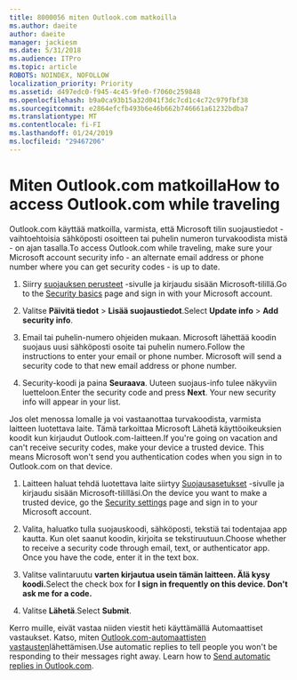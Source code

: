 ```yaml
---
title: 8000056 miten Outlook.com matkoilla
ms.author: daeite
author: daeite
manager: jackiesm
ms.date: 5/31/2018
ms.audience: ITPro
ms.topic: article
ROBOTS: NOINDEX, NOFOLLOW
localization_priority: Priority
ms.assetid: d497edc0-f945-4c45-9fe0-f7060c259848
ms.openlocfilehash: b9a0ca93b15a32d041f3dc7cd1c4c72c979fbf38
ms.sourcegitcommit: e2864efcfb493b6e46b662b746661a61232bdba7
ms.translationtype: MT
ms.contentlocale: fi-FI
ms.lasthandoff: 01/24/2019
ms.locfileid: "29467206"
---
```

# <a name="how-to-access-outlookcom-while-traveling"></a><span data-ttu-id="f7250-102">Miten Outlook.com matkoilla</span><span class="sxs-lookup"><span data-stu-id="f7250-102">How to access Outlook.com while traveling</span></span>

<span data-ttu-id="f7250-103">Outlook.com käyttää matkoilla, varmista, että Microsoft tilin suojaustiedot - vaihtoehtoisia sähköposti osoitteen tai puhelin numeron turvakoodista mistä - on ajan tasalla.</span><span class="sxs-lookup"><span data-stu-id="f7250-103">To access Outlook.com while traveling, make sure your Microsoft account security info - an alternate email address or phone number where you can get security codes - is up to date.</span></span>
  
1. <span data-ttu-id="f7250-104">Siirry [suojauksen perusteet](https://go.microsoft.com/fwlink/p/?linkid=842325) -sivulle ja kirjaudu sisään Microsoft-tilillä.</span><span class="sxs-lookup"><span data-stu-id="f7250-104">Go to the [Security basics](https://go.microsoft.com/fwlink/p/?linkid=842325) page and sign in with your Microsoft account.</span></span> 
    
2. <span data-ttu-id="f7250-105">Valitse **Päivitä tiedot** \> **Lisää suojaustiedot**.</span><span class="sxs-lookup"><span data-stu-id="f7250-105">Select **Update info** \> **Add security info**.</span></span> 
    
3. <span data-ttu-id="f7250-p101">Email tai puhelin-numero ohjeiden mukaan. Microsoft lähettää koodin suojaus uusi sähköposti osoite tai puhelin numero.</span><span class="sxs-lookup"><span data-stu-id="f7250-p101">Follow the instructions to enter your email or phone number. Microsoft will send a security code to that new email address or phone number.</span></span>
    
4. <span data-ttu-id="f7250-p102">Security-koodi ja paina **Seuraava**. Uuteen suojaus-info tulee näkyviin luetteloon.</span><span class="sxs-lookup"><span data-stu-id="f7250-p102">Enter the security code and press **Next**. Your new security info will appear in your list.</span></span> 
    
<span data-ttu-id="f7250-p103">Jos olet menossa lomalle ja voi vastaanottaa turvakoodista, varmista laitteen luotettava laite. Tämä tarkoittaa Microsoft Lähetä käyttöoikeuksien koodit kun kirjaudut Outlook.com-laitteen.</span><span class="sxs-lookup"><span data-stu-id="f7250-p103">If you're going on vacation and can't receive security codes, make your device a trusted device. This means Microsoft won't send you authentication codes when you sign in to Outlook.com on that device.</span></span>
  
1. <span data-ttu-id="f7250-112">Laitteen haluat tehdä luotettava laite siirtyy [Suojausasetukset](https://go.microsoft.com/fwlink/p/?linkid=2002000&amp;clcid=0x409) -sivulle ja kirjaudu sisään Microsoft-tililläsi.</span><span class="sxs-lookup"><span data-stu-id="f7250-112">On the device you want to make a trusted device, go the [Security settings](https://go.microsoft.com/fwlink/p/?linkid=2002000&amp;clcid=0x409) page and sign in to your Microsoft account.</span></span> 
    
2. <span data-ttu-id="f7250-p104">Valita, haluatko tulla suojauskoodi, sähköposti, tekstiä tai todentajaa app kautta. Kun olet saanut koodin, kirjoita se tekstiruutuun.</span><span class="sxs-lookup"><span data-stu-id="f7250-p104">Choose whether to receive a security code through email, text, or authenticator app. Once you have the code, enter it in the text box.</span></span>
    
3. <span data-ttu-id="f7250-115">Valitse valintaruutu **varten kirjautua usein tämän laitteen. Älä kysy koodi.**</span><span class="sxs-lookup"><span data-stu-id="f7250-115">Select the check box for **I sign in frequently on this device. Don't ask me for a code.**</span></span>
    
4. <span data-ttu-id="f7250-116">Valitse **Lähetä**.</span><span class="sxs-lookup"><span data-stu-id="f7250-116">Select **Submit**.</span></span> 
    
<span data-ttu-id="f7250-p105">Kerro muille, eivät vastaa niiden viestit heti käyttämällä Automaattiset vastaukset. Katso, miten [Outlook.com-automaattisten vastausten](https://go.microsoft.com/fwlink/p/?linkid=2002100&amp;clcid=0x409)lähettämisen.</span><span class="sxs-lookup"><span data-stu-id="f7250-p105">Use automatic replies to tell people you won't be responding to their messages right away. Learn how to [Send automatic replies in Outlook.com](https://go.microsoft.com/fwlink/p/?linkid=2002100&amp;clcid=0x409).</span></span>
  


